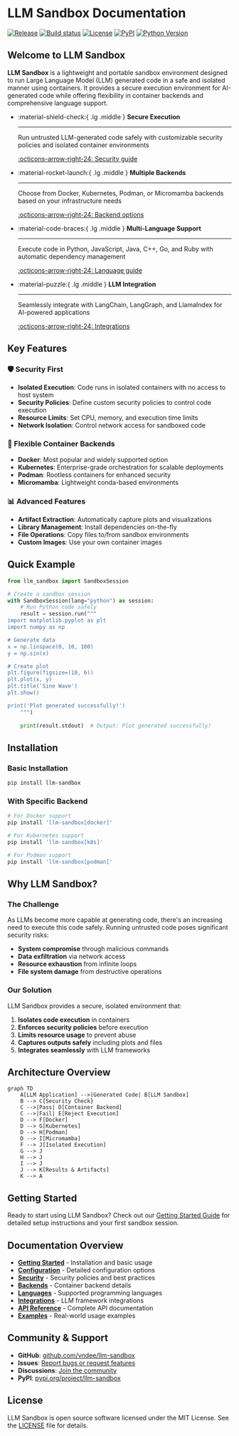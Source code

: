# LLM Sandbox Documentation

[![Release](https://img.shields.io/github/v/release/vndee/llm-sandbox)](https://img.shields.io/github/v/release/vndee/llm-sandbox)
[![Build status](https://img.shields.io/github/actions/workflow/status/vndee/llm-sandbox/main.yml?branch=main)](https://github.com/vndee/llm-sandbox/actions/workflows/main.yml?query=branch%3Amain)
[![License](https://img.shields.io/github/license/vndee/llm-sandbox)](https://img.shields.io/github/license/vndee/llm-sandbox)
[![PyPI](https://img.shields.io/pypi/v/llm-sandbox)](https://pypi.org/project/llm-sandbox/)
[![Python Version](https://img.shields.io/pypi/pyversions/llm-sandbox)](https://pypi.org/project/llm-sandbox/)

## Welcome to LLM Sandbox

**LLM Sandbox** is a lightweight and portable sandbox environment designed to run Large Language Model (LLM) generated code in a safe and isolated manner using containers. It provides a secure execution environment for AI-generated code while offering flexibility in container backends and comprehensive language support.

<div class="grid cards" markdown>

-   :material-shield-check:{ .lg .middle } **Secure Execution**

    ---

    Run untrusted LLM-generated code safely with customizable security policies and isolated container environments

    [:octicons-arrow-right-24: Security guide](security.md)

-   :material-rocket-launch:{ .lg .middle } **Multiple Backends**

    ---

    Choose from Docker, Kubernetes, Podman, or Micromamba backends based on your infrastructure needs

    [:octicons-arrow-right-24: Backend options](backends.md)

-   :material-code-braces:{ .lg .middle } **Multi-Language Support**

    ---

    Execute code in Python, JavaScript, Java, C++, Go, and Ruby with automatic dependency management

    [:octicons-arrow-right-24: Language guide](languages.md)

-   :material-puzzle:{ .lg .middle } **LLM Integration**

    ---

    Seamlessly integrate with LangChain, LangGraph, and LlamaIndex for AI-powered applications

    [:octicons-arrow-right-24: Integrations](integrations.md)

</div>

## Key Features

### 🛡️ Security First
- **Isolated Execution**: Code runs in isolated containers with no access to host system
- **Security Policies**: Define custom security policies to control code execution
- **Resource Limits**: Set CPU, memory, and execution time limits
- **Network Isolation**: Control network access for sandboxed code

### 🚀 Flexible Container Backends
- **Docker**: Most popular and widely supported option
- **Kubernetes**: Enterprise-grade orchestration for scalable deployments
- **Podman**: Rootless containers for enhanced security
- **Micromamba**: Lightweight conda-based environments

### 📊 Advanced Features
- **Artifact Extraction**: Automatically capture plots and visualizations
- **Library Management**: Install dependencies on-the-fly
- **File Operations**: Copy files to/from sandbox environments
- **Custom Images**: Use your own container images

## Quick Example

```python
from llm_sandbox import SandboxSession

# Create a sandbox session
with SandboxSession(lang="python") as session:
    # Run Python code safely
    result = session.run("""
import matplotlib.pyplot as plt
import numpy as np

# Generate data
x = np.linspace(0, 10, 100)
y = np.sin(x)

# Create plot
plt.figure(figsize=(10, 6))
plt.plot(x, y)
plt.title('Sine Wave')
plt.show()

print('Plot generated successfully!')
    """)
    
    print(result.stdout)  # Output: Plot generated successfully!
```

## Installation

### Basic Installation
```bash
pip install llm-sandbox
```

### With Specific Backend
```bash
# For Docker support
pip install 'llm-sandbox[docker]'

# For Kubernetes support  
pip install 'llm-sandbox[k8s]'

# For Podman support
pip install 'llm-sandbox[podman]'
```

## Why LLM Sandbox?

### The Challenge
As LLMs become more capable at generating code, there's an increasing need to execute this code safely. Running untrusted code poses significant security risks:

- **System compromise** through malicious commands
- **Data exfiltration** via network access
- **Resource exhaustion** from infinite loops
- **File system damage** from destructive operations

### Our Solution
LLM Sandbox provides a secure, isolated environment that:

1. **Isolates code execution** in containers
2. **Enforces security policies** before execution
3. **Limits resource usage** to prevent abuse
4. **Captures outputs safely** including plots and files
5. **Integrates seamlessly** with LLM frameworks

## Architecture Overview

```mermaid
graph TD
    A[LLM Application] -->|Generated Code| B[LLM Sandbox]
    B --> C{Security Check}
    C -->|Pass| D[Container Backend]
    C -->|Fail| E[Reject Execution]
    D --> F[Docker]
    D --> G[Kubernetes]
    D --> H[Podman]
    D --> I[Micromamba]
    F --> J[Isolated Execution]
    G --> J
    H --> J
    I --> J
    J --> K[Results & Artifacts]
    K --> A
```

## Getting Started

Ready to start using LLM Sandbox? Check out our [Getting Started Guide](getting-started.md) for detailed setup instructions and your first sandbox session.

## Documentation Overview

- **[Getting Started](getting-started.md)** - Installation and basic usage
- **[Configuration](configuration.md)** - Detailed configuration options
- **[Security](security.md)** - Security policies and best practices
- **[Backends](backends.md)** - Container backend details
- **[Languages](languages.md)** - Supported programming languages
- **[Integrations](integrations.md)** - LLM framework integrations
- **[API Reference](api-reference.md)** - Complete API documentation
- **[Examples](examples.md)** - Real-world usage examples

## Community & Support

- **GitHub**: [github.com/vndee/llm-sandbox](https://github.com/vndee/llm-sandbox)
- **Issues**: [Report bugs or request features](https://github.com/vndee/llm-sandbox/issues)
- **Discussions**: [Join the community](https://github.com/vndee/llm-sandbox/discussions)
- **PyPI**: [pypi.org/project/llm-sandbox](https://pypi.org/project/llm-sandbox/)

## License

LLM Sandbox is open source software licensed under the MIT License. See the [LICENSE](https://github.com/vndee/llm-sandbox/blob/main/LICENSE) file for details.